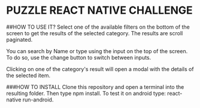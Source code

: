 # PUZZLE REACT NATIVE CHALLENGE


##HOW TO USE IT?
Select one of the available filters on the bottom of the screen to get the results of the selected category. The results are scroll paginated.

You can search by Name or type using the input on the top of the screen. To do so, use the change button to switch between inputs.

Clicking on one of the category's result will open a modal with the details of the selected item.

###HOW TO INSTALL
Clone this repository and open a terminal into the resulting folder. Then type npm install. To test it on android type: react-native run-android.
